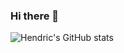 ### Hi there 👋

<!--
**hendricooi/hendricooi** is a ✨ _special_ ✨ repository because its `README.md` (this file) appears on your GitHub profile.

Here are some ideas to get you started:

- 🔭 I’m currently working on ...
- 🌱 I’m currently learning ...
- 👯 I’m looking to collaborate on ...
- 🤔 I’m looking for help with ...
- 💬 Ask me about ...
- 📫 How to reach me: ...
- 😄 Pronouns: ...
- ⚡ Fun fact: ...
-->

![Hendric's GitHub stats](https://github-readme-stats-ebon-one-51.vercel.app/api?username=hendricooi&show_icons=true&theme=radical)
